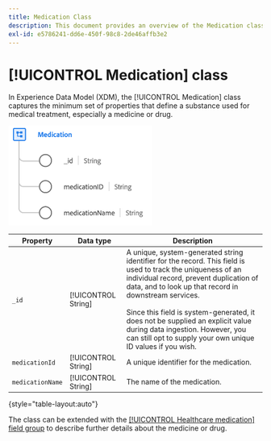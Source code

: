 ```yaml
---
title: Medication Class
description: This document provides an overview of the Medication class in Experience Data Model (XDM).
exl-id: e5786241-dd6e-450f-98c8-2de46affb3e2
---
```

# [!UICONTROL Medication] class

In Experience Data Model (XDM), the [!UICONTROL Medication] class captures the minimum set of properties that define a substance used for medical treatment, especially a medicine or drug.

![Class structure](../images/classes/medication.png)

| Property | Data type | Description |
| --- | --- | --- |
| `_id` | [!UICONTROL String] | A unique, system-generated string identifier for the record. This field is used to track the uniqueness of an individual record, prevent duplication of data, and to look up that record in downstream services.<br><br>Since this field is system-generated, it does not be supplied an explicit value during data ingestion. However, you can still opt to supply your own unique ID values if you wish. |
| `medicationId` | [!UICONTROL String] | A unique identifier for the medication. |
| `medicationName` | [!UICONTROL String] | The name of the medication. |

{style="table-layout:auto"}

The class can be extended with the [[!UICONTROL Healthcare medication] field group](../field-groups/medication/healthcare-medication.md) to describe further details about the medicine or drug.
